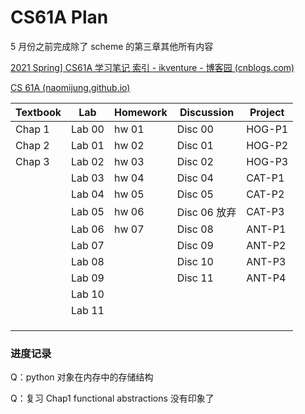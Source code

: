 # CS61A Plan

5 月份之前完成除了 scheme 的第三章其他所有内容



[2021 Spring\] CS61A 学习笔记 索引 - ikventure - 博客园 (cnblogs.com)](https://www.cnblogs.com/ikventure/p/14984919.html) 

[CS 61A (naomijung.github.io)](https://naomijung.github.io/cs61a.html) 



| Textbook | Lab    | Homework | Discussion   | Project |
| -------- | ------ | -------- | ------------ | ------- |
| Chap 1   | Lab 00 | hw 01    | Disc 00      | HOG-P1  |
| Chap 2   | Lab 01 | hw 02    | Disc 01      | HOG-P2  |
| Chap 3   | Lab 02 | hw 03    | Disc 02      | HOG-P3  |
|          | Lab 03 | hw 04    | Disc 04      | CAT-P1  |
|          | Lab 04 | hw 05    | Disc 05      | CAT-P2  |
|          | Lab 05 | hw 06    | Disc 06 放弃 | CAT-P3  |
|          | Lab 06 | hw 07    | Disc 08      | ANT-P1  |
|          | Lab 07 |          | Disc 09      | ANT-P2  |
|          | Lab 08 |          | Disc 10      | ANT-P3  |
|          | Lab 09 |          | Disc 11      | ANT-P4  |
|          | Lab 10 |          |              |         |
|          | Lab 11 |          |              |         |
|          |        |          |              |         |
|          |        |          |              |         |
|          |        |          |              |         |



### 进度记录

Q：python 对象在内存中的存储结构



Q：复习 Chap1 functional abstractions 没有印象了

